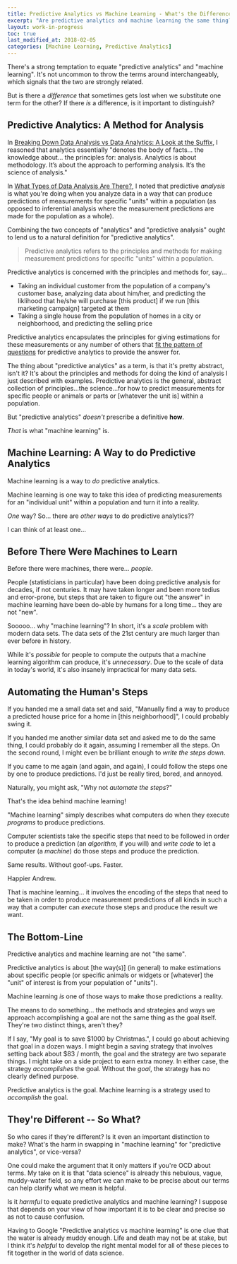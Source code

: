 ```yaml
---
title: Predictive Analytics vs Machine Learning - What's the Difference?
excerpt: "Are predictive analytics and machine learning the same thing? If they're not, what's the difference?"
layout: work-in-progress
toc: true
last_modified_at: 2018-02-05
categories: [Machine Learning, Predictive Analytics]
---
```


There's a strong temptation to equate "predictive analytics" and "machine learning". It's not uncommon to throw the terms around interchangeably, which signals that the two are strongly related.

But is there a *difference* that sometimes gets lost when we substitute one term for the other? If there *is* a difference, is it important to distinguish?

## Predictive Analytics: A Method for Analysis
In [Breaking Down Data Analysis vs Data Analytics: A Look at the Suffix](https://www.dataday.life/data-analysis-vs-data-analytics-examining-suffix/), I reasoned that analytics essentially "denotes the body of facts… the knowledge about… the principles for: analysis. Analytics is about methodology. It’s about the approach to performing analysis. It’s the science of analysis."

In [What Types of Data Analysis Are There?](https://www.dataday.life/what-types-of-data-analysis-are-there/), I noted that predictive *analysis* is what you're doing when you analyze data in a way that can produce predictions of measurements for specific "units" within a population (as opposed to inferential analysis where the measurement predictions are made for the population as a whole).

Combining the two concepts of "analytics" and "predictive analysis" ought to lend us to a natural definition for "predictive analytics".

> Predictive analytics refers to the principles and methods for making measurement predictions for specific "units" within a population.

Predictive analytics is concerned with the principles and methods for, say...

* Taking an individual customer from the population of a company's customer base, analyzing data about him/her, and predicting the liklihood that he/she will purchase [this product] if we run [this marketing campaign] targeted at them
* Taking a single house from the population of homes in a city or neighborhood, and predicting the selling price

Predictive analytics encapsulates the principles for giving estimations for these measurements or any number of others that [fit the pattern of questions](https://www.dataday.life/patterns-and-key-words-of-predictive-analytics-questions/) for predictive analytics to provide the answer for.

The thing about "predictive analytics" as a term, is that it's pretty abstract, isn't it? It's about the principles and methods for doing the kind of analysis I just described with examples.  Predictive analytics is the general, abstract collection of principles...the science...for how to predict measurements for specific people or animals or parts or [whatever the unit is] within a population.

But "predictive analytics" *doesn't* prescribe a definitive **how**.

*That* is what "machine learning" is.

## Machine Learning:  A Way to do Predictive Analytics
Machine learning is a way to *do* predictive analytics.

Machine learning is one way to take this idea of predicting measurements for an "individual unit" within a population and turn it into a reality.

*One* way?  So... there are *other ways* to do predictive analytics??

I can think of at least one...

## Before There Were Machines to Learn
Before there were machines, there were... *people*.

People (statisticians in particular) have been doing predictive analysis for decades, if not centuries. It may have taken longer and been more tedius and error-prone, but steps that are taken to figure out "the answer" in machine learning have been do-able by humans for a long time... they are not "new".

Sooooo... why "machine learning"? In short, it's a *scale* problem with modern data sets. The data sets of the 21st century are much larger than ever before in history. 

While it's *possible* for people to compute the outputs that a machine learning algorithm can produce, it's *unnecessary*.  Due to the scale of data in today's world, it's also insanely impractical for many data sets.

## Automating the Human's Steps
If you handed me a small data set and said, "Manually find a way to produce a predicted house price for a home in [this neighborhood]", I could probably swing it.

If you handed me another similar data set and asked me to do the same thing, I could probably do it again, assuming I remember all the steps.  On the second round, I might even be brilliant enough to *write the steps down*. 

If you came to me again (and again, and again), I could follow the steps one by one to produce predictions.  I'd just be really tired, bored, and annoyed.

Naturally, you might ask, "Why not *automate the steps*?"

That's the idea behind machine learning!

"Machine learning" simply describes what computers do when they execute *programs* to produce predictions.

Computer scientists take the specific steps that need to be followed in order to produce a prediction (an *algorithm*, if you will) and *write code* to let a computer (a *machine*) do those steps and produce the prediction.

Same results.  Without goof-ups.  Faster.  

Happier Andrew.

That is machine learning... it involves the encoding of the steps that need to be taken in order to produce measurement predictions of all kinds in such a way that a computer can *execute* those steps and produce the result we want.

## The Bottom-Line
Predictive analytics and machine learning are not "the same". 

Predictive analytics is about [the way(s)] (in general) to make estimations about specific people (or specific animals or widgets or [whatever] the "unit" of interest is from your population of "units"). 

Machine learning *is* one of those ways to make those predictions a reality.

The means to do something... the methods and strategies and ways we approach accomplishing a goal are not the same thing as the goal itself. They're two distinct things, aren't they?  

If I say, "My goal is to save $1000 by Christmas.", I could go about achieving that goal in a dozen ways.  I might begin a saving strategy that involves setting back about $83 / month, the goal and the strategy are two separate things.  I might take on a side project to earn extra money. In either case, the strategy *accomplishes* the goal.  Without the *goal*, the strategy has no clearly defined purpose.

Predictive analytics is the goal.  Machine learning is a strategy used to *accomplish* the goal.

## They're Different -- So What?
So who cares if they're different?  Is it even an important distinction to make?  What's the harm in swapping in "machine learning" for "predictive analytics", or vice-versa?

One could make the argument that it only matters if you're OCD about terms.  My take on it is that "data science" is already this nebulous, vague, muddy-water field, so any effort we can make to be precise about our terms can help clarify what we mean is helpful.

Is it *harmful* to equate predictive analytics and machine learning? I suppose that depends on your view of how important it is to be clear and precise so as not to cause confusion.

Having to Google "Predictive analytics vs machine learning" is one clue that the water is already muddy enough.  Life and death may not be at stake, but I think it's *helpful* to develop the right mental model for all of these pieces to fit together in the world of data science.



